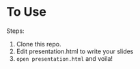 To Use
======
Steps:

1. Clone this repo.
2. Edit presentation.html to write your slides
3. `open presentation.html` and voila!